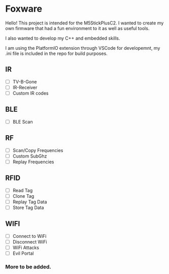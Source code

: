 # Foxware
Hello! This project is intended for the M5StickPlusC2. I wanted to create my own firmware that had a fun environment to it as well as useful tools.

I also wanted to develop my C++ and embedded skills.


I am using the PlatformIO extension through VSCode for developemnt, my .ini file is included in the repo for build purposes.

## IR
 - [ ]  TV-B-Gone
 - [ ] IR-Receiver
 - [ ] Custom IR codes

## BLE
 - [ ] BLE Scan

## RF

 - [ ] Scan/Copy Frequencies
 - [ ] Custom SubGhz
 - [ ] Replay Frequencies

## RFID
 - [ ] Read Tag
 - [ ] Clone Tag
 - [ ] Replay Tag Data
 - [ ] Store Tag Data

## WIFI
 - [ ] Connect to WiFi
 - [ ] Disconnect WiFi
 - [ ] WiFi Attacks
 - [ ] Evil Portal

### More to be added.
